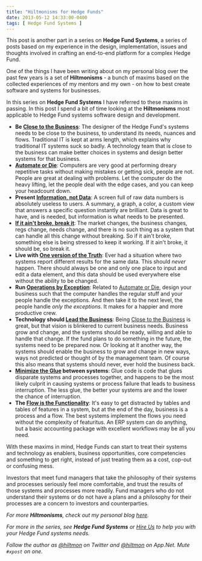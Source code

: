 ```yaml
---
title: "Hiltmonisms for Hedge Funds"
date: 2013-05-12 14:33:00-0400
tags: [ Hedge Fund Systems ]
---
```


<span class="light">This post is another part in a series on **Hedge Fund Systems**, a series of posts based on my experience in the design, implementation, issues and thoughts involved in crafting an end-to-end platform for a complex Hedge Fund.</span>

One of the things I have been writing about on my personal blog over the past few years is a set of **Hiltmonisms** - a bunch of maxims based on the collected experiences of my mentors and my own - on how to best create software and systems for businesses.

In this series on **Hedge Fund Systems** I have referred to these maxims in passing. In this post I spend a bit of time looking at the **Hiltmonisms** most applicable to Hedge Fund systems software design and development.

<!--more-->

* **Be [Close to the Business](http://hiltmon.com/blog/2011/12/01/hiltmonism-close-to-the-business/)**: The designer of the Hedge Fund's systems needs to be close to the business, to understand its needs, nuances and flows. Traditional IT is kept at arms length, which explains why traditional IT systems suck so badly. A technology team that is close to the business can make better choices in systems and design better systems for that business.
* **[Automate or Die](http://hiltmon.com/blog/2011/12/04/hiltmonism-automate-or-die/)**: Computers are very good at performing dreary repetitive tasks without making mistakes or getting sick, people are not.  People are great at dealing with problems.  Let the computer do the heavy lifting, let the people deal with the edge cases, and you can keep your headcount down.
* **Present [Information, not Data](http://hiltmon.com/blog/2011/12/06/hiltmonism-information-not-data/)**: A screen full of raw data numbers is absolutely useless to users. A summary, a graph, a color, a custom view that answers a specific question instantly are brilliant. Data is great to have, and is needed, but information is what needs to be presented.
* **[If it ain't broke, break it](http://hiltmon.com/blog/2011/12/17/hiltmonism-if-it-aint-broke/)**: The market changes, the business changes, regs change, needs change, and there is no such thing as a system that can handle all this change without breaking. So if it ain't broke, something else is being stressed to keep it working. If it ain't broke, it should be, so break it.
* **Live with [One version of the Truth](http://hiltmon.com/blog/2011/12/23/hiltmonism-one-version-of-the-truth/)**: Ever had a situation where two systems report different results for the same data. This should *never* happen. There should always be one and only one place to input and edit a data element, and this data should be used everywhere else without the ability to be changed.
* **Run [Operations by Exception](http://hiltmon.com/blog/2012/01/23/hiltmonism-operations-by-exception/)**: Related to [Automate or Die](http://hiltmon.com/blog/2011/12/04/hiltmonism-automate-or-die/), design your business such that the computer handles the regular stuff and your people handle the exceptions. And then take it to the next level, the people handle *only the exceptions*. It makes for a happier and more productive crew.
* **Technology should [Lead the Business](http://hiltmon.com/blog/2012/08/01/hiltmonism-lead-the-business/)**: Being [Close to the Business](http://hiltmon.com/blog/2011/12/01/hiltmonism-close-to-the-business/) is great, but that vision is blinkered to current business needs. Business grow and change, and the systems should be ready, willing and able to handle that change. If the fund plans to do something in the future, the systems need to be prepared now. Or looking at it another way, the systems should enable the business to grow and change in new ways, ways not predicted or thought of by the management team. Of course this also means that systems should never, ever hold the business back.
* **[Minimize the Glue](http://hiltmon.com/blog/2012/10/08/hiltmonism-minimize-the-glue/) between systems**: Glue code is code that glues disparate systems and processes together, and happens to be the most likely culprit in causing systems or process failure that leads to business interruption. The less glue, the better your systems are and the lower the chance of interruption.
* **The [Flow is the Functionality](http://hiltmon.com/blog/2012/11/27/hiltmonism-workflow-is-functionality/)**: It's easy to get distracted by tables and tables of features in a system, but at the end of the day, business is a process and a flow. The best systems implement the flows you need without the complexity of featuritus. An ERP system can do anything, but a basic accounting package with excellent workflows may be all you need.

With these maxims in mind, Hedge Funds can start to treat their systems and technology as enablers, business opportunities, core competencies and something to get right, instead of just treating them as a cost, cop-out or confusing mess.

Investors that meet fund managers that take the philosophy of their systems and processes seriously feel more comfortable, and trust the results of those systems and processes more readily. Fund managers who do not understand their systems or do not have a plans and a philosophy for their processes are a concern to investors and counterparties.

<span class="light">*For more **Hiltmonisms**, check out my personal blog [here](http://hiltmon.com/).*</span>

<span class="light">*For more in the series, see **Hedge Fund Systems** or [Hire Us](/hire-us) to help you with your Hedge Fund systems needs.*</span>

*Follow the author as [@hiltmon](http://twitter.com/hiltmon) on Twitter and [@hiltmon](http://alpha.app.net/hiltmon) on App.Net. Mute `#xpost` on one.*